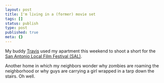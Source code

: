 ```yaml
---
layout: post
title: I'm living in a (former) movie set
tags: []
status: publish
type: post
published: true
meta: {}
---
```

My buddy [Travis](http://www.darkdesignpictures.com/blog) used my apartment this weekend to shoot a short for the [San Antonio Local Film Festival (SAL)](http://salfilmfest.com/).  

Another home in which my neighbors wonder why zombies are roaming the neighborhood or why guys are carrying a girl wrapped in a tarp down the stairs.  Oh well.

